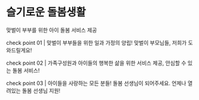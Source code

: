 # 슬기로운 돌봄생활

맞벌이 부부를 위한 아이 돌봄 서비스 제공

check point 01 | 맞벌이 부부들을 위한 일과 가정의 양립! 맞벌이 부모님들, 저희가 도와드릴게요!

check point 02 | 가족구성원과 아이들의 행복한 삶을 위한 서비스 제공, 안심할 수 있는 돌봄 서비스!

check point 03 | 아이들을 사랑하는 모든 분들! 돌봄 선생님이 되어주세요. 언제나 열려있는 돌봄 선생님 지원!
